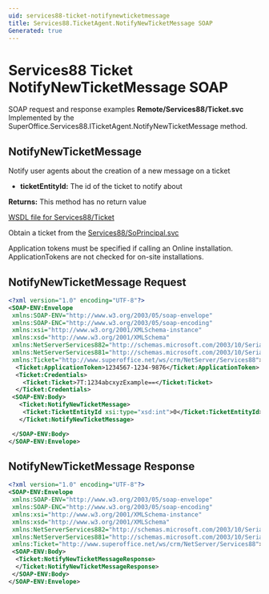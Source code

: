 ```yaml
---
uid: services88-ticket-notifynewticketmessage
title: Services88.TicketAgent.NotifyNewTicketMessage SOAP
Generated: true
---
```


# Services88 Ticket NotifyNewTicketMessage SOAP

SOAP request and response examples **Remote/Services88/Ticket.svc**
Implemented by the <see cref="M:SuperOffice.Services88.ITicketAgent.NotifyNewTicketMessage">SuperOffice.Services88.ITicketAgent.NotifyNewTicketMessage</see> method.

## NotifyNewTicketMessage

Notify user agents about the creation of a new message on a ticket

* **ticketEntityId:** The id of the ticket to notify about

**Returns:** This method has no return value


[WSDL file for Services88/Ticket](../Services88-Ticket.md)

Obtain a ticket from the [Services88/SoPrincipal.svc](../SoPrincipal/SoPrincipal.md)

Application tokens must be specified if calling an Online installation. ApplicationTokens are not checked for on-site installations.

## NotifyNewTicketMessage Request

```xml
<?xml version="1.0" encoding="UTF-8"?>
<SOAP-ENV:Envelope
 xmlns:SOAP-ENV="http://www.w3.org/2003/05/soap-envelope"
 xmlns:SOAP-ENC="http://www.w3.org/2003/05/soap-encoding"
 xmlns:xsi="http://www.w3.org/2001/XMLSchema-instance"
 xmlns:xsd="http://www.w3.org/2001/XMLSchema"
 xmlns:NetServerServices882="http://schemas.microsoft.com/2003/10/Serialization/Arrays"
 xmlns:NetServerServices881="http://schemas.microsoft.com/2003/10/Serialization/"
 xmlns:Ticket="http://www.superoffice.net/ws/crm/NetServer/Services88">
  <Ticket:ApplicationToken>1234567-1234-9876</Ticket:ApplicationToken>
  <Ticket:Credentials>
    <Ticket:Ticket>7T:1234abcxyzExample==</Ticket:Ticket>
  </Ticket:Credentials>
 <SOAP-ENV:Body>
   <Ticket:NotifyNewTicketMessage>
    <Ticket:TicketEntityId xsi:type="xsd:int">0</Ticket:TicketEntityId>
   </Ticket:NotifyNewTicketMessage>

 </SOAP-ENV:Body>
</SOAP-ENV:Envelope>

```


## NotifyNewTicketMessage Response

```xml
<?xml version="1.0" encoding="UTF-8"?>
<SOAP-ENV:Envelope
 xmlns:SOAP-ENV="http://www.w3.org/2003/05/soap-envelope"
 xmlns:SOAP-ENC="http://www.w3.org/2003/05/soap-encoding"
 xmlns:xsi="http://www.w3.org/2001/XMLSchema-instance"
 xmlns:xsd="http://www.w3.org/2001/XMLSchema"
 xmlns:NetServerServices882="http://schemas.microsoft.com/2003/10/Serialization/Arrays"
 xmlns:NetServerServices881="http://schemas.microsoft.com/2003/10/Serialization/"
 xmlns:Ticket="http://www.superoffice.net/ws/crm/NetServer/Services88">
 <SOAP-ENV:Body>
  <Ticket:NotifyNewTicketMessageResponse>
  </Ticket:NotifyNewTicketMessageResponse>
 </SOAP-ENV:Body>
</SOAP-ENV:Envelope>

```

